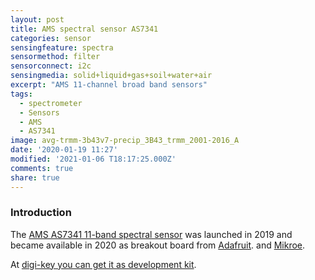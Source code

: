 ```yaml
---
layout: post
title: AMS spectral sensor AS7341
categories: sensor
sensingfeature: spectra
sensormethod: filter
sensorconnect: i2c
sensingmedia: solid+liquid+gas+soil+water+air
excerpt: "AMS 11-channel broad band sensors"
tags:
  - spectrometer
  - Sensors
  - AMS
  - AS7341
image: avg-trmm-3b43v7-precip_3B43_trmm_2001-2016_A
date: '2020-01-19 11:27'
modified: '2021-01-06 T18:17:25.000Z'
comments: true
share: true
---
```


### Introduction

The [AMS AS7341 11-band spectral sensor](https://ams.com/ko/as7341?fbclid=IwAR3RyybhA7qlqQo8N8hP6GgB0USwy7JsjBKn_7Tohk5hR1qRGd4WeozAuhA) was launched in 2019 and became available in 2020 as breakout board from [Adafruit](https://learn.adafruit.com/adafruit-as7341-10-channel-light-color-sensor-breakout). and [Mikroe](https://www.mikroe.com/spectrometer-click).


At [digi-key you can get it as development kit](https://www.digikey.se/products/en/development-boards-kits-programmers/evaluation-boards-sensors/795?k=ams%20as7341).
